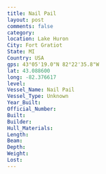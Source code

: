 ```yaml
---
title: Nail Pail
layout: post
comments: false
category:
location: Lake Huron
City: Fort Gratiot
State: MI
Country: USA
gps: 43°05'19.0"N 82°22'35.8"W
lat: 43.088600
long: -82.376617
level:
Vessel_Name: Nail Pail
Vessel_Type: Unknown
Year_Built:
Official_Number:
Built:
Builder:
Hull_Materials:
Length:
Beam:
Depth:
Weight:
Lost:
---
```

